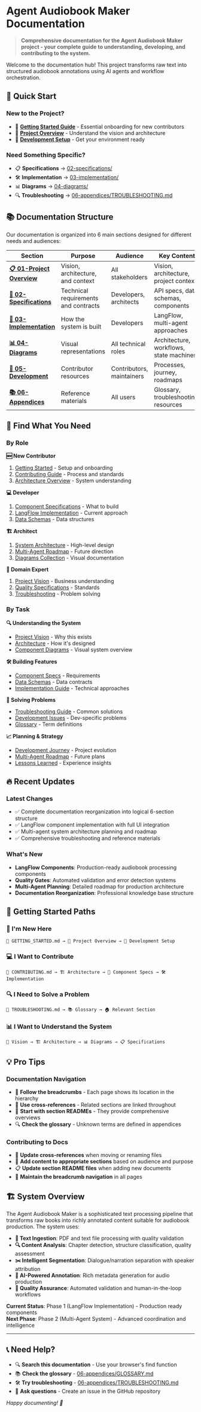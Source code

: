 # Agent Audiobook Maker Documentation

> **Comprehensive documentation for the Agent Audiobook Maker project - your complete guide to understanding, developing, and contributing to the system.**

Welcome to the documentation hub! This project transforms raw text into structured audiobook annotations using AI agents and workflow orchestration.

## 🚀 Quick Start

### New to the Project?

- 📖 **[Getting Started Guide](GETTING_STARTED.md)** - Essential onboarding for new contributors
- 🎯 **[Project Overview](01-project-overview/README.md)** - Understand the vision and architecture
- 🔧 **[Development Setup](05-development/README.md)** - Get your environment ready

### Need Something Specific?

- 📋 **Specifications** → [02-specifications/](02-specifications/README.md)
- 🛠️ **Implementation** → [03-implementation/](03-implementation/README.md)  
- 📊 **Diagrams** → [04-diagrams/](04-diagrams/README.md)
- 🔍 **Troubleshooting** → [06-appendices/TROUBLESHOOTING.md](06-appendices/TROUBLESHOOTING.md)

## 📚 Documentation Structure

Our documentation is organized into 6 main sections designed for different needs and audiences:

| Section | Purpose | Audience | Key Content |
|---------|---------|----------|-------------|
| **[📋 01-Project Overview](01-project-overview/README.md)** | Vision, architecture, and context | All stakeholders | Vision, architecture, project context |
| **[📝 02-Specifications](02-specifications/README.md)** | Technical requirements and contracts | Developers, architects | API specs, data schemas, components |
| **[🔧 03-Implementation](03-implementation/README.md)** | How the system is built | Developers | LangFlow, multi-agent approaches |
| **[📊 04-Diagrams](04-diagrams/README.md)** | Visual representations | All technical roles | Architecture, workflows, state machines |
| **[👥 05-Development](05-development/README.md)** | Contributor resources | Contributors, maintainers | Processes, journey, roadmaps |
| **[📚 06-Appendices](06-appendices/README.md)** | Reference materials | All users | Glossary, troubleshooting, resources |

## 🎯 Find What You Need

### By Role

**🆕 New Contributor**

1. [Getting Started](GETTING_STARTED.md) - Setup and onboarding
2. [Contributing Guide](05-development/guides/CONTRIBUTING.md) - Process and standards
3. [Architecture Overview](01-project-overview/ARCHITECTURE.md) - System understanding

**💻 Developer**

1. [Component Specifications](02-specifications/components/README.md) - What to build
2. [LangFlow Implementation](03-implementation/langflow/README.md) - Current approach
3. [Data Schemas](02-specifications/data-schemas/README.md) - Data structures

**🏗️ Architect**  

1. [System Architecture](01-project-overview/ARCHITECTURE.md) - High-level design
2. [Multi-Agent Roadmap](05-development/planning/MULTI_AGENT_ROADMAP.md) - Future direction
3. [Diagrams Collection](04-diagrams/README.md) - Visual documentation

**📖 Domain Expert**

1. [Project Vision](01-project-overview/VISION.md) - Business understanding
2. [Quality Specifications](02-specifications/advanced/QUALITY_GATE_SPEC.md) - Standards
3. [Troubleshooting](06-appendices/TROUBLESHOOTING.md) - Problem solving

### By Task

**🔍 Understanding the System**

- [Project Vision](01-project-overview/VISION.md) - Why this exists
- [Architecture](01-project-overview/ARCHITECTURE.md) - How it's designed
- [Component Diagrams](04-diagrams/README.md) - Visual system overview

**🛠️ Building Features**  

- [Component Specs](02-specifications/components/README.md) - Requirements
- [Data Schemas](02-specifications/data-schemas/README.md) - Data contracts
- [Implementation Guide](03-implementation/README.md) - Technical approaches

**🐛 Solving Problems**

- [Troubleshooting Guide](06-appendices/TROUBLESHOOTING.md) - Common solutions
- [Development Issues](05-development/README.md#troubleshooting) - Dev-specific problems
- [Glossary](06-appendices/GLOSSARY.md) - Term definitions

**📈 Planning & Strategy**

- [Development Journey](05-development/journey/README.md) - Project evolution
- [Multi-Agent Roadmap](05-development/planning/MULTI_AGENT_ROADMAP.md) - Future plans
- [Lessons Learned](05-development/journey/LESSONS_LEARNED.md) - Experience insights

## 🔥 Recent Updates

### Latest Changes

- ✅ Complete documentation reorganization into logical 6-section structure
- ✅ LangFlow component implementation with full UI integration
- ✅ Multi-agent system architecture planning and roadmap
- ✅ Comprehensive troubleshooting and reference materials

### What's New

- **LangFlow Components**: Production-ready audiobook processing components
- **Quality Gates**: Automated validation and error detection systems  
- **Multi-Agent Planning**: Detailed roadmap for production architecture
- **Documentation Reorganization**: Professional knowledge base structure

## 🚀 Getting Started Paths

### 👋 I'm New Here

```
📖 GETTING_STARTED.md → 🎯 Project Overview → 🔧 Development Setup
```

### 💻 I Want to Contribute

```  
🤝 CONTRIBUTING.md → 🏗️ Architecture → 📝 Component Specs → 🛠️ Implementation
```

### 🔍 I Need to Solve a Problem

```
🚨 TROUBLESHOOTING.md → 📚 Glossary → 🏠 Relevant Section
```

### 📊 I Want to Understand the System

```
🎯 Vision → 🏗️ Architecture → 📊 Diagrams → 📋 Specifications
```

## 💡 Pro Tips

### Documentation Navigation

- 🍞 **Follow the breadcrumbs** - Each page shows its location in the hierarchy
- 🔗 **Use cross-references** - Related sections are linked throughout
- 📑 **Start with section READMEs** - They provide comprehensive overviews
- 🔍 **Check the glossary** - Unknown terms are defined in appendices

### Contributing to Docs

- 📝 **Update cross-references** when moving or renaming files  
- 🎯 **Add content to appropriate sections** based on audience and purpose
- 📋 **Update section README files** when adding new documents
- 🔄 **Maintain the breadcrumb navigation** in all pages

## 🏗️ System Overview

The Agent Audiobook Maker is a sophisticated text processing pipeline that transforms raw books into richly annotated content suitable for audiobook production. The system uses:

- **📄 Text Ingestion**: PDF and text file processing with quality validation
- **🔍 Content Analysis**: Chapter detection, structure classification, quality assessment
- **✂️ Intelligent Segmentation**: Dialogue/narration separation with speaker attribution
- **🤖 AI-Powered Annotation**: Rich metadata generation for audio production
- **🎯 Quality Assurance**: Automated validation and human-in-the-loop workflows

**Current Status**: Phase 1 (LangFlow Implementation) - Production ready components  
**Next Phase**: Phase 2 (Multi-Agent System) - Advanced coordination and intelligence

---

## 📞 Need Help?

- 🔍 **Search this documentation** - Use your browser's find function
- 📚 **Check the glossary** - [06-appendices/GLOSSARY.md](06-appendices/GLOSSARY.md)
- 🛠️ **Try troubleshooting** - [06-appendices/TROUBLESHOOTING.md](06-appendices/TROUBLESHOOTING.md)
- 💬 **Ask questions** - Create an issue in the GitHub repository

*Happy documenting! 🎉*
